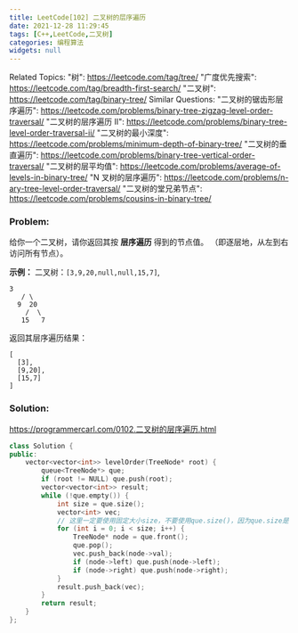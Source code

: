```yaml
---
title: LeetCode[102] 二叉树的层序遍历
date: 2021-12-28 11:29:45
tags: [C++,LeetCode,二叉树]
categories: 编程算法
widgets: null
---
```


Related Topics:
  "树": https://leetcode.com/tag/tree/
  "广度优先搜索": https://leetcode.com/tag/breadth-first-search/
  "二叉树": https://leetcode.com/tag/binary-tree/
Similar Questions:
  "二叉树的锯齿形层序遍历": https://leetcode.com/problems/binary-tree-zigzag-level-order-traversal/
  "二叉树的层序遍历 II": https://leetcode.com/problems/binary-tree-level-order-traversal-ii/
  "二叉树的最小深度": https://leetcode.com/problems/minimum-depth-of-binary-tree/
  "二叉树的垂直遍历": https://leetcode.com/problems/binary-tree-vertical-order-traversal/
  "二叉树的层平均值": https://leetcode.com/problems/average-of-levels-in-binary-tree/
  "N 叉树的层序遍历": https://leetcode.com/problems/n-ary-tree-level-order-traversal/
  "二叉树的堂兄弟节点": https://leetcode.com/problems/cousins-in-binary-tree/


### Problem:

给你一个二叉树，请你返回其按 **层序遍历** 得到的节点值。 （即逐层地，从左到右访问所有节点）。

**示例：**
二叉树：`[3,9,20,null,null,15,7]`,

```
3
   / \
  9  20
    /  \
   15   7
```

返回其层序遍历结果：

```
[
  [3],
  [9,20],
  [15,7]
]
```

<!--more-->

### Solution:

https://programmercarl.com/0102.二叉树的层序遍历.html

```c++
class Solution {
public:
    vector<vector<int>> levelOrder(TreeNode* root) {
        queue<TreeNode*> que;
        if (root != NULL) que.push(root);
        vector<vector<int>> result;
        while (!que.empty()) {
            int size = que.size();
            vector<int> vec;
            // 这里一定要使用固定大小size，不要使用que.size()，因为que.size是不断变化的
            for (int i = 0; i < size; i++) {
                TreeNode* node = que.front();
                que.pop();
                vec.push_back(node->val);
                if (node->left) que.push(node->left);
                if (node->right) que.push(node->right);
            }
            result.push_back(vec);
        }
        return result;
    }
};
```

